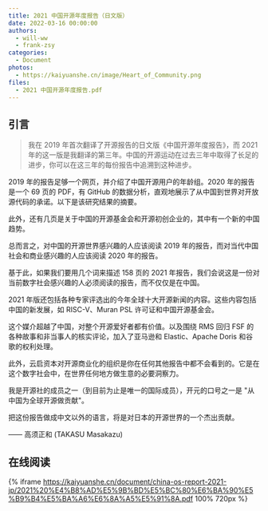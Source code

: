 ```yaml
---
title: 2021 中国开源年度报告（日文版）
date: 2022-03-16 00:00:00
authors:
  - will-ww
  - frank-zsy
categories:
  - Document
photos:
  - https://kaiyuanshe.cn/image/Heart_of_Community.png
files:
  - 2021 中国开源年度报告.pdf
---
```


## 引言

> 我在 2019 年首次翻译了开源报告的日文版《中国开源年度报告》，而 2021 年的这一版是我翻译的第三年。中国的开源运动在过去三年中取得了长足的进步，你可以在这三年的每份报告中追溯到这种进步。

2019 年的报告足够一个网页，并介绍了中国开源用户的年龄组。2020 年的报告是一个 69 页的 PDF，有 GitHub 的数据分析，直观地展示了从中国到世界对开放源代码的承诺。以下是该研究结果的摘要。

此外，还有几页是关于中国的开源基金会和开源初创企业的，其中有一个新的中国趋势。

总而言之，对中国的开源世界感兴趣的人应该阅读 2019 年的报告，而对当代中国社会和商业感兴趣的人应该阅读 2020 年的报告。

基于此，如果我们要用几个词来描述 158 页的 2021 年报告，我们会说这是一份对当前数字社会感兴趣的人必须阅读的报告，而不仅仅是在中国。

2021 年版还包括各种专家评选出的今年全球十大开源新闻的内容。这些内容包括中国的新发展，如 RISC-V、Muran PSL 许可证和中国开源基金会。

这个媒介超越了中国，对整个开源爱好者都有价值。以及围绕 RMS 回归 FSF 的各种故事和非当事人的核实评论，加入了亚马逊和 Elastic、Apache Doris 和谷歌的权利处理。

此外，云启资本对开源商业化的组织是你在任何其他报告中都不会看到的。它是在这个数字社会中，在世界任何地方做生意的必要洞察力。

我是开源社的成员之一（到目前为止是唯一的国际成员），开元的口号之一是 "从中国为全球开源做贡献"。

把这份报告做成中文以外的语言，将是对日本的开源世界的一个杰出贡献。

—— 高须正和 (TAKASU Masakazu)

## 在线阅读

{% iframe https://kaiyuanshe.cn/document/china-os-report-2021-jp/2021%20%E4%B8%AD%E5%9B%BD%E5%BC%80%E6%BA%90%E5%B9%B4%E5%BA%A6%E6%8A%A5%E5%91%8A.pdf 100% 720px %}
